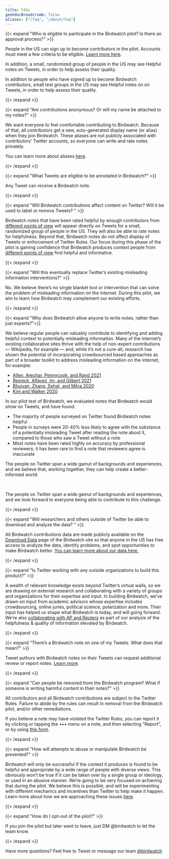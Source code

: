 ```yaml
---
title: FAQs
geekdocBreadcrumb: false
aliases: ["/faq", "/about/faq"]
---
```


{{< expand "Who is eligible to participate in the Birdwatch pilot? Is there an approval process?" >}}

People in the US can sign up to become contributors in the pilot. Accounts must meet a few criteria to be eligible. [Learn more here](../signup/).

In addition, a small, randomized group of people in the US may see Helpful notes on Tweets, in order to help assess their quality.

In addition to people who have signed up to become Birdwatch contributors, small test groups in the US may see Helpful notes on on Tweets, in order to help assess their quality.

{{< /expand >}}

{{< expand "Are contributions anonymous? Or will my name be attached to my notes?" >}}

We want everyone to feel comfortable contributing to Birdwatch. Because of that, all contributors get a new, auto-generated display name (or alias) when they join Birdwatch. These aliases are not publicly associated with contributors’ Twitter accounts, so everyone can write and rate notes privately.

You can learn more about aliases [here](../aliases).

{{< /expand >}}

{{< expand "What Tweets are eligible to be annotated in Birdwatch?" >}}

Any Tweet can receive a Birdwatch note.

{{< /expand >}}

{{< expand "Will Birdwatch contributions affect content on Twitter? Will it be used to label or remove Tweets? " >}}

Birdwatch notes that have been rated helpful by enough contributors from [different points of view](../diversity/) will appear directly on Tweets for a small, randomized group of people in the US. They will also be able to rate notes for helpfulness. Beyond that, Birdwatch notes do not affect display of Tweets or enforcement of Twitter Rules. Our focus during this phase of the pilot is gaining confidence that Birdwatch produces context people from [different points of view](../diversity/) find helpful and informative.

{{< /expand >}}

{{< expand "Will this eventually replace Twitter’s existing misleading information interventions?" >}}

No. We believe there’s no single blanket tool or intervention that can solve the problem of misleading information on the internet. During this pilot, we aim to learn how Birdwatch may complement our existing efforts.

{{< /expand >}}

{{< expand "Why does Birdwatch allow anyone to write notes, rather than just experts?">}}

We believe regular people can valuably contribute to identifying and adding helpful context to potentially misleading information. Many of the internet’s existing collaborative sites thrive with the help of non-expert contributions — Wikipedia, for example — and, while it’s not a cure-all, research has shown the potential of incorporating crowdsourced based approaches as part of a broader toolkit to address misleading information on the internet, for example:

- [Allen, Arechar, Pennycook, and Rand 2021](https://www.science.org/doi/10.1126/sciadv.abf4393)
- [Resnick, Alfayez, Im, and Gilbert 2021](https://arxiv.org/abs/2108.07898)
- [Bhuiyan, Zhang, Sehat, and Mitra 2020](https://arxiv.org/pdf/2008.09533.pdf)
- [Kim and Walker 2020](https://misinforeview.hks.harvard.edu/article/leveraging-volunteer-fact-checking-to-identify-misinformation-about-covid-19-in-social-media/)

In our pilot test of Birdwatch, we evaluated notes that Birdwatch would show on Tweets, and have found:

- The majority of people surveyed on Twitter found Birdwatch notes helpful
- People in surveys were 20-40% less likely to agree with the substance of a potentially misleading Tweet after reading the note about it, compared to those who saw a Tweet without a note
- Most notes have been rated highly on accuracy by professional reviewers; it has been rare to find a note that reviewers agree is inaccurate

The people on Twitter span a wide gamut of backgrounds and experiences, and we believe that, working together, they can help create a better-informed world.

<br>

The people on Twitter span a wide gamut of backgrounds and experiences, and we look forward to everyone being able to contribute to this challenge.

{{< /expand >}}

{{< expand "Will researchers and others outside of Twitter be able to download and analyze the data? " >}}

All Birdwatch contributions data are made publicly available on the [Download Data](https://twitter.com/i/birdwatch/download-data) page of the Birdwatch site so that anyone in the US has free access to analyze the data, identify problems, and spot opportunities to make Birdwatch better. [You can learn more about our data here.](../data)

{{< /expand >}}

{{< expand "Is Twitter working with any outside organizations to build this product?" >}}

A wealth of relevant knowledge exists beyond Twitter’s virtual walls, so we are drawing on external research and collaborating with a variety of groups and organizations for their expertise and input. In building Birdwatch, we’ve drawn on input from academic advisors whose expertise includes crowdsourcing, online juries, political science, polarization and more. Their input has helped us shape what Birdwatch is today, and will going forward. We’re also [collaborating with AP and Reuters](https://twitter.com/birdwatch/status/1422293696041603081) as part of our analysis of the helpfulness & quality of information elevated by Birdwatch.

{{< /expand >}}

{{< expand "There’s a Birdwatch note on one of my Tweets. What does that mean?" >}}

Tweet authors with Birdwatch notes on their Tweets can request additional review or report notes. [Learn more](../additional-review/).

{{< /expand >}}

{{< expand "Can people be removed from the Birdwatch program? What if someone is writing harmful content in their notes?" >}}

All contributors and all Birdwatch contributions are subject to the Twitter Rules. Failure to abide by the rules can result in removal from the Birdwatch pilot, and/or other remediations.

If you believe a note may have violated the Twitter Rules, you can report it by clicking or tapping the ••• menu on a note, and then selecting "Report”, or by using [this form](https://help.twitter.com/en/forms/birdwatch).

{{< /expand >}}

{{< expand "How will attempts to abuse or manipulate Birdwatch be prevented?" >}}

Birdwatch will only be successful if the context it produces is found to be helpful and appropriate by a wide range of people with diverse views. This obviously won’t be true if it can be taken over by a single group or ideology, or used in an abusive manner. We’re going to be very focused on achieving that during the pilot. We believe this is possible, and will be experimenting with different mechanics and incentives than Twitter to help make it happen. Learn more about how we are approaching these issues [here](../challenges).

{{< /expand >}}

{{< expand "How do I opt-out of the pilot?" >}}

If you join the pilot but later want to leave, just DM @birdwatch to let the team know.

{{< /expand >}}

Have more questions? Feel free to Tweet or message our team [@birdwatch](https://twitter.com/birdwatch)
